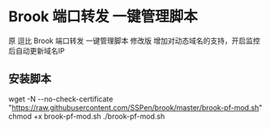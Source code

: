 # Brook 端口转发 一键管理脚本
原 逗比 Brook 端口转发 一键管理脚本 修改版
增加对动态域名的支持，开启监控后自动更新域名IP

## 安装脚本
wget -N --no-check-certificate "https://raw.githubusercontent.com/SSPen/brook/master/brook-pf-mod.sh"
chmod +x brook-pf-mod.sh
./brook-pf-mod.sh
